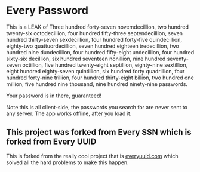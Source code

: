 # Every Password

This is a LEAK of Three hundred forty-seven novemdecillion, two hundred twenty-six octodecillion, four hundred fifty-three septendecillion, seven hundred thirty-seven sexdecillion, four hundred forty-five quindecillion, eighty-two quattuordecillion, seven hundred eighteen tredecillion, two hundred nine duodecillion, four hundred fifty-eight undecillion, four hundred sixty-six decillion, six hundred seventeen nonillion, nine hundred seventy-seven octillion, five hundred twenty-eight septillion, eighty-nine sextillion, eight hundred eighty-seven quintillion, six hundred forty quadrillion, four hundred forty-nine trillion, four hundred thirty-eight billion, two hundred one million, five hundred nine thousand, nine hundred ninety-nine passwords.

Your password is in there, guaranteed! 

Note this is all client-side, the passwords you search for are never sent to any server. The app works offline, after you load it. 

## This project was forked from Every SSN which is forked from Every UUID

This is forked from the really cool project that is [everyuuid.com](https://everyuuid.com) which solved all the hard problems to make this happen. 
